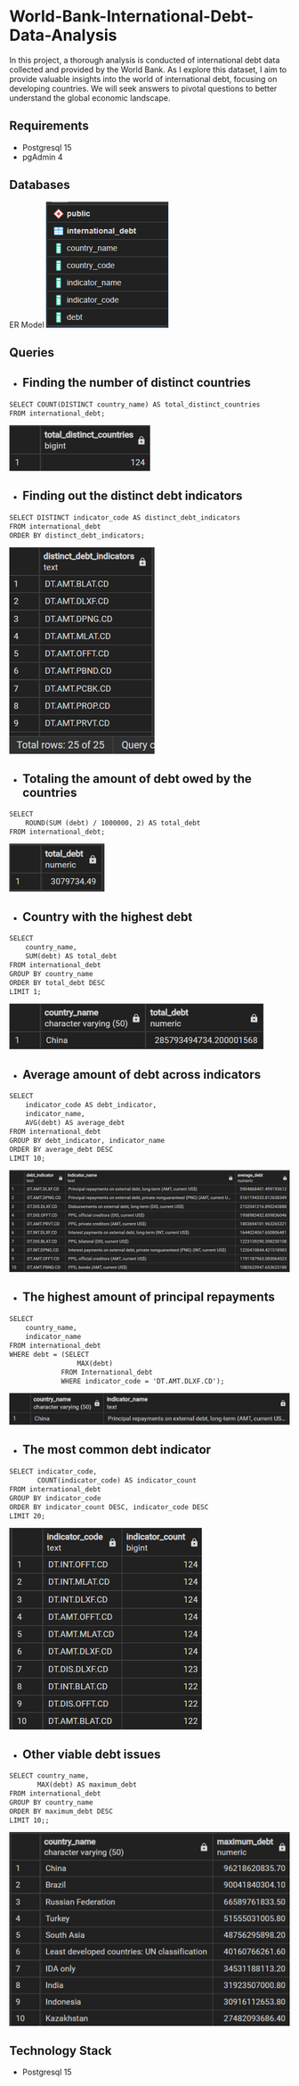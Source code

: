 # World-Bank-International-Debt-Data-Analysis
In this project, a thorough analysis is conducted of international debt data collected and provided by the World Bank. As I explore this dataset, I aim to provide valuable insights into the world of international debt, focusing on developing countries. We will seek answers to pivotal questions to better understand the global economic landscape.

## Requirements
- Postgresql 15
- pgAdmin 4

## Databases
ER Model
![ER](img/ER_model.png)

## Queries
- ## Finding the number of distinct countries
```
SELECT COUNT(DISTINCT country_name) AS total_distinct_countries
FROM international_debt;
```
![TASK1](img/Task1.png)

- ## Finding out the distinct debt indicators
```
SELECT DISTINCT indicator_code AS distinct_debt_indicators
FROM international_debt
ORDER BY distinct_debt_indicators;
```
![TASK2](img/Task2.png)

- ## Totaling the amount of debt owed by the countries
```
SELECT 
    ROUND(SUM (debt) / 1000000, 2) AS total_debt
FROM international_debt;
```
![TASK3](img/Task3.png)

- ## Country with the highest debt
```
SELECT 
    country_name,
    SUM(debt) AS total_debt
FROM international_debt
GROUP BY country_name
ORDER BY total_debt DESC
LIMIT 1;
```
![TASK4](img/Task4.png)

- ## Average amount of debt across indicators
```
SELECT 
    indicator_code AS debt_indicator,
    indicator_name,
    AVG(debt) AS average_debt
FROM international_debt
GROUP BY debt_indicator, indicator_name
ORDER BY average_debt DESC
LIMIT 10;
```
![TASK5](img/Task5.png)

- ## The highest amount of principal repayments
```
SELECT 
    country_name, 
    indicator_name
FROM international_debt
WHERE debt = (SELECT 
                 MAX(debt)
             FROM International_debt
             WHERE indicator_code = 'DT.AMT.DLXF.CD');
```
![TASK6](img/Task6.png)

- ## The most common debt indicator
```
SELECT indicator_code,
       COUNT(indicator_code) AS indicator_count
FROM international_debt
GROUP BY indicator_code
ORDER BY indicator_count DESC, indicator_code DESC
LIMIT 20;  
```
![TASK7](img/Task7.png)

- ## Other viable debt issues
```
SELECT country_name,
       MAX(debt) AS maximum_debt
FROM international_debt
GROUP BY country_name
ORDER BY maximum_debt DESC
LIMIT 10;;
```
![TASK8](img/Task8.png)

## Technology Stack
- Postgresql 15
